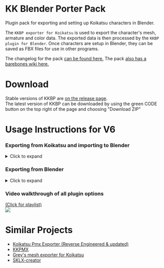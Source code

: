 # KK Blender Porter Pack
Plugin pack for exporting and setting up Koikatsu characters in Blender.  

The ```KKBP exporter for Koikatsu``` is used to export the character's mesh, armature and color data. The exported data is then processed by the ```KKBP plugin for Blender```. Once characters are setup in Blender, they can be saved as FBX files for use in other programs. 

The changelog for the pack [can be found here.](https://github.com/FlailingFog/KK-Blender-Shader-Pack/blob/master/Changelog.md)
The pack [also has a barebones wiki here.](https://github.com/FlailingFog/KK-Blender-Shader-Pack/wiki)

# Download
Stable versions of KKBP are [on the release page](https://github.com/FlailingFog/KK-Blender-Porter-Pack/releases).  
The latest version of KKBP can be downloaded by using the green CODE button on the top right of the page and choosing "Download ZIP"

# Usage Instructions for V6
### Exporting from Koikatsu and importing to Blender
<details><summary>Click to expand</summary> 

#### Prerequisites:
* Install [HF Patch v3.16 or later](https://github.com/ManlyMarco/KK-HF_Patch) for Koikatsu or [HF Patch v1.7 or later](https://github.com/ManlyMarco/KKS-HF_Patch) for Koikatsu Sunshine
* Install Blender 3.2 or 3.3
* Install either [CATS](https://github.com/GiveMeAllYourCats/cats-blender-plugin) or [mmd_tools](https://github.com/UuuNyaa/blender_mmd_tools) for Blender

1. Install KKBP for Koikatsu by copying the KKBP_Exporter.DLL into the plugins folder: C:/Koikatsu install directory/BepInEx/plugins/  
    a. Use the net3.5 exporter for Koikatsu and Koikatsu Party  
    b. Use the net4.6 exporter for Koikatsu Sunshine
1. Start the game, go to the character creator and load your character
1. Click the "Export Model for KKBP" button on the top of the screen. This may take a few minutes depending on your hardware. A folder will popup when the export is finished  
![ ](https://github.com/FlailingFog/KK-Blender-Porter-Pack/blob/assets/readme/exportpanel.PNG)
1. Copy the entire folder generated by the plugin to your desktop. This folder is located in C:/Koikatsu install directory/Export_PMX. The format of this folder is ######_CharacterName.
1. Install KKBP for Blender through the addon menu
1. Click the Import Model button in the KKBP panel and choose the .pmx file from the export folder. This may take a few minutes depending on your hardware.  
![ ](https://github.com/FlailingFog/KK-Blender-Porter-Pack/blob/assets/readme/panelimport.PNG)
</details>

### Exporting from Blender

<details><summary>Click to expand</summary> 

1. Save a backup file of your finished model
1. Choose which export type you want in the KKBP panel. There's currently a targeted export type for Unity (VRM), and a generic fbx type for everything else
1. Click the "Prep for target application" button
1. Click the "Bake material templates" button and choose the folder you want to store all of your baked images to (warning: there's going to be a lot, so an empty folder is recommended)
1. Create an altas for the body, clothes and hair objects using the [material combiner](https://github.com/Grim-es/material-combiner-addon) addon
1. Hit the undo button to return to the state before you created the atlas. Change the menu under the "Apply baked templates" button from "Light" to "Dark" and click the button to load in the dark textures. Use material combiner again to generate the dark version of the material atlas 
1. Click the export FBX button to invoke the built-in fbx export dialog
</details>

### Video walkthrough of all plugin options

[(Click for playlist)  
![ ](https://i.ytimg.com/vi/JSdggnGtcmU/hqdefault.jpg?sqp=-oaymwEXCNACELwBSFryq4qpAwkIARUAAIhCGAE=&rs=AOn4CLB775lTVjcdZef5X39gSuwgKiRiBw)](https://www.youtube.com/playlist?list=PLhiuav2SCuvc-wbexi2vwSnVHnZFwkYNP)


# Similar Projects

* [Koikatsu Pmx Exporter (Reverse Engineered & updated)](https://github.com/Snittern/KoikatsuPmxExporterReverseEngineered)
* [KKPMX](https://github.com/CazzoPMX/KKPMX)
* [Grey's mesh exporter for Koikatsu](https://www.google.com/search?q=koikatsu+discord)
* [SKLX-creator](https://sklx.gumroad.com/l/sklx-creator)
